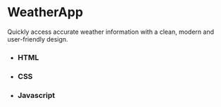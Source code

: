 # WeatherApp
 Quickly access accurate weather information with a clean, modern and user-friendly design.
- ### HTML
- ### CSS
- ### Javascript
